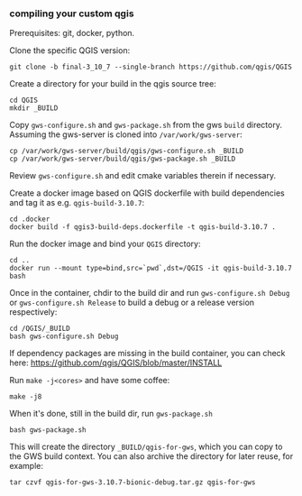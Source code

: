 ### compiling your custom qgis

Prerequisites: git, docker, python.

Clone the specific QGIS version:

```
git clone -b final-3_10_7 --single-branch https://github.com/qgis/QGIS
```

Create a directory for your build in the qgis source tree:

```
cd QGIS
mkdir _BUILD
```

Copy `gws-configure.sh` and `gws-package.sh` from the gws `build` directory. 
Assuming the gws-server is cloned into `/var/work/gws-server`:

```
cp /var/work/gws-server/build/qgis/gws-configure.sh _BUILD
cp /var/work/gws-server/build/qgis/gws-package.sh _BUILD
```

Review `gws-configure.sh` and edit cmake variables therein if necessary. 

Create a docker image based on QGIS dockerfile with build dependencies and tag it as e.g. `qgis-build-3.10.7`:

```
cd .docker
docker build -f qgis3-build-deps.dockerfile -t qgis-build-3.10.7 .
```

Run the docker image and bind your `QGIS` directory:

```
cd ..
docker run --mount type=bind,src=`pwd`,dst=/QGIS -it qgis-build-3.10.7 bash
```

Once in the container, chdir to the build dir and run `gws-configure.sh Debug` or `gws-configure.sh Release` to build a debug or a release version respectively:

```
cd /QGIS/_BUILD
bash gws-configure.sh Debug
```

If dependency packages are missing in the build container, you can check here:
https://github.com/qgis/QGIS/blob/master/INSTALL


Run `make -j<cores>` and have some coffee:

```
make -j8
```

When it's done, still in the build dir, run `gws-package.sh`

```
bash gws-package.sh
```

This will create the directory `_BUILD/qgis-for-gws`, which you can copy to the GWS build context.
You can also archive the directory for later reuse, for example:

```
tar czvf qgis-for-gws-3.10.7-bionic-debug.tar.gz qgis-for-gws
```